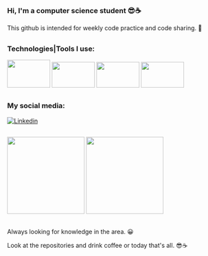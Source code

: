 ### Hi, I'm a computer science student 😎☕
 
 This github is intended for weekly code practice and code sharing. 🤗
 ##

 ### Technologies|Tools I use:
 <img height="65" width="100" src="https://cdn.jsdelivr.net/gh/devicons/devicon/icons/vscode/vscode-original-wordmark.svg"/> <img height="60" width="100" src="https://cdn.jsdelivr.net/gh/devicons/devicon/icons/java/java-original-wordmark.svg" /> <img height="60" width="100" src="https://cdn.jsdelivr.net/gh/devicons/devicon/icons/spring/spring-original-wordmark.svg" /> <img height="60" width="100" src="https://cdn.jsdelivr.net/gh/devicons/devicon/icons/git/git-plain-wordmark.svg" />
  
##
 ### My social media:

[![Linkedin](https://img.shields.io/badge/LinkedIn-0077B5?style=for-the-badge&logo=linkedin&logoColor=white)](https://www.linkedin.com/in/hanspeterdietiker)

 
##

<div>
<img height="180em" src="https://github-readme-stats.vercel.app/api?username=hanspeterdietiker&theme=aura&show_icons=true"/>

<img height="180em" src="https://github-readme-stats.vercel.app/api/top-langs/?username=hanspeterdietiker&layout=compact&langs_count=16&theme=aura"/>
</div>

##

Always looking for knowledge in the area. 😀

Look at the repositories and drink coffee or today that's all. 😎☕
